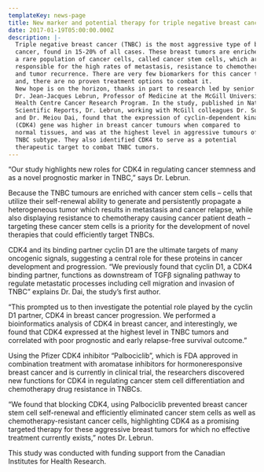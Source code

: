 ```yaml
---
templateKey: news-page
title: New marker and potential therapy for triple negative breast cancer
date: 2017-01-19T05:00:00.000Z
description: |-
  Triple negative breast cancer (TNBC) is the most aggressive type of breast
  cancer, found in 15-20% of all cases. These breast tumors are enriched in
  a rare population of cancer cells, called cancer stem cells, which are
  responsible for the high rates of metastasis, resistance to chemotherapy
  and tumor recurrence. There are very few biomarkers for this cancer type
  and, there are no proven treatment options to combat it.
  New hope is on the horizon, thanks in part to research led by senior author
  Dr. Jean-Jacques Lebrun, Professor of Medicine at the McGill University
  Health Centre Cancer Research Program. In the study, published in Nature
  Scientific Reports, Dr. Lebrun, working with McGill colleagues Dr. Suhad Ali
  and Dr. Meiou Dai, found that the expression of cyclin-dependent kinase
  (CDK4) gene was higher in breast cancer tumours when compared to
  normal tissues, and was at the highest level in aggressive tumours of the
  TNBC subtype. They also identified CDK4 to serve as a potential
  therapeutic target to combat TNBC tumors.
---
```

“Our study highlights new roles for CDK4 in regulating cancer stemness and as a novel prognostic marker in TNBC,” says Dr. Lebrun.

Because the TNBC tumours are enriched with cancer stem cells – cells that utilize their self-renewal ability to generate and persistently propagate a heterogeneous tumor which results in metastasis and cancer relapse, while also displaying resistance to chemotherapy causing cancer patient death – targeting these cancer stem cells is a priority for the development of novel therapies that could efficiently target TNBCs.

CDK4 and its binding partner cyclin D1 are the ultimate targets of many oncogenic signals, suggesting a central role for these proteins in cancer development and progression. “We previously found that cyclin D1, a CDK4 binding partner, functions as downstream of TGFβ signaling pathway to regulate metastatic processes including cell migration and invasion of TNBC” explains Dr. Dai, the study’s first author. 

“This prompted us to then investigate the potential role played by the cyclin D1 partner, CDK4 in breast cancer progression. We performed a bioinformatics analysis of CDK4 in breast cancer, and interestingly, we found that CDK4 expressed at the highest level in TNBC tumors and correlated with poor prognostic and early relapse-free survival outcome.”

Using the Pfizer CDK4 inhibitor “Palbociclib”, which is FDA approved in combination treatment with aromatase inhibitors for hormoneresponsive breast cancer and is currently in clinical trial, the researchers discovered new functions for CDK4 in regulating cancer stem cell differentiation and chemotherapy drug resistance in TNBCs.

“We found that blocking CDK4, using Palbociclib prevented breast cancer stem cell self-renewal and efficiently eliminated cancer stem cells as well as chemotherapy-resistant cancer cells, highlighting CDK4 as a promising targeted therapy for these aggressive breast tumors for which no effective treatment currently exists,” notes Dr. Lebrun.

This study was conducted with funding support from the Canadian Institutes for Health Research.
